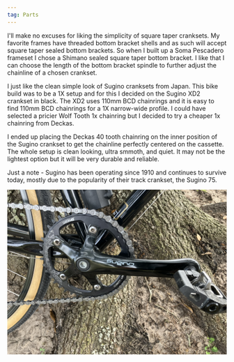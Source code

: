 ```yaml
---
tag: Parts
---
```


I'll make no excuses for liking the simplicity of square taper cranksets. My favorite frames have threaded bottom bracket shells and as such will accept square taper sealed bottom brackets. So when I built up a Soma Pescadero frameset I chose a Shimano sealed square taper bottom bracket. I like that I can choose the length of the bottom bracket spindle to further adjust the chainline of a chosen crankset.

I just like the clean simple look of Sugino cranksets from Japan. This bike build was to be a 1X setup and for this I decided on the Sugino XD2 crankset in black. The XD2 uses 110mm BCD chainrings and it is easy to find 110mm BCD chainrings for a 1X narrow-wide profile. I could have selected a pricier Wolf Tooth 1x chainring but I decided to try a cheaper 1x chainring from Deckas.

I ended up placing the Deckas 40 tooth chainring on the inner position of the Sugino crankset to get the chainline perfectly centered on the cassette. The whole setup is clean looking, ultra smmoth, and quiet. It may not be the lightest option but it will be very durable and reliable.

Just a note - Sugino has been operating since 1910 and continues to survive today, mostly due to the popularity of their track crankset, the Sugino 75.

![Sugino XD Crankset](/../pics/sugino-crankset.jpg)

